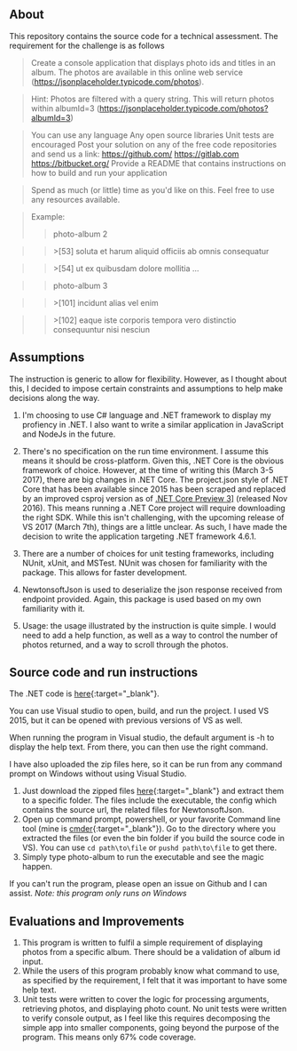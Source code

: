 ## About

This repository contains the source code for a technical assessment. The requirement for the challenge is as follows

>Create a console application that displays photo ids and titles in an album. The photos are available in this online web service (https://jsonplaceholder.typicode.com/photos).

>Hint: Photos are filtered with a query string. This will return photos within albumId=3 (https://jsonplaceholder.typicode.com/photos?albumId=3)

>You can use any language
Any open source libraries
Unit tests are encouraged
Post your solution on any of the free code repositories and send us a link:
https://github.com/
https://gitlab.com
https://bitbucket.org/
Provide a README that contains instructions on how to build and run your application

>Spend as much (or little) time as you'd like on this. Feel free to use any resources available.

>Example: 
>> photo-album 2

>>\>[53] soluta et harum aliquid officiis ab omnis consequatur

>>\>[54] ut ex quibusdam dolore mollitia
>…

>> photo-album 3

>>\>[101] incidunt alias vel enim

>>\>[102] eaque iste corporis tempora vero distinctio consequuntur nisi nesciun

## Assumptions 

The instruction is generic to allow for flexibility. However, as I thought about this, I decided to impose certain constraints and assumptions to help make decisions along the way.

1. I'm choosing to use C# language and .NET framework to display my profiency in .NET. I also want to write a similar application in JavaScript and NodeJs in the future.

1. There's no specification on the run time environment. I assume this means it should be cross-platform. Given this, .NET Core is the obvious framework of choice. However, at the time of writing this (March 3-5 2017), there are big changes in .NET Core. The project.json style of .NET Core that has been available since 2015 has been scraped and replaced by an improved csproj version as of <a href="https://blogs.msdn.microsoft.com/dotnet/2016/11/16/announcing-net-core-tools-msbuild-alpha" target="_blank">.NET Core Preview 3]</a> (released Nov 2016). This means running a .NET Core project will require downloading the right SDK. While this isn't challenging, with the upcoming release of VS 2017 (March 7th), things are a little unclear. As such, I have made the decision to write the application targeting .NET framework 4.6.1.

1. There are a number of choices for unit testing frameworks, including NUnit, xUnit, and MSTest. NUnit was chosen for familiarity with the package. This allows for faster development.

1. NewtonsoftJson is used to deserialize the json response received from endpoint provided. Again, this package is used based on my own familiarity with it.

1. Usage: the usage illustrated by the instruction is quite simple. I would need to add a help function, as well as a way to control the number of photos returned, and a way to scroll through the photos.

## Source code and run instructions

The .NET code is [here](https://github.com/tindn/lt-photo-album/tree/master/dotnet/photo-album){:target="_blank"}.

You can use Visual studio to open, build, and run the project. I used VS 2015, but it can be opened with previous versions of VS as well. 
 
When running the program in Visual studio, the default argument is -h to display the help text. From there, you can then use the right command. 

I have also uploaded the zip files here, so it can be run from any command prompt on Windows without using Visual Studio. 
1. Just download the zipped files [here](https://github.com/tindn/lt-photo-album/tree/master/dotnet/photo-album){:target="_blank"} and extract them to a specific folder. The files include the executable, the config which contains the source url, the related files for NewtonsoftJson.
1. Open up command prompt, powershell, or your favorite Command line tool (mine is [cmder](http://cmder.net/){:target="_blank"}). Go to the directory where you extracted the files (or even the bin folder if you build the source code in VS). You can use `cd path\to\file` or `pushd path\to\file` to get there.
1. Simply type photo-album to run the executable and see the magic happen.

If you can't run the program, please open an issue on Github and I can assist.
*Note: this program only runs on Windows*

## Evaluations and Improvements
1. This program is written to fulfil a simple requirement of displaying photos from a specific album. There should be a validation of album id input.
1. While the users of this program probably know what command to use, as specified by the requirement, I felt that it was important to have some help text.
1. Unit tests were written to cover the logic for processing arguments, retrieving photos, and displaying photo count. No unit tests were written to verify console output, as I feel like this requires decomposing the simple app into smaller components, going beyond the purpose of the program. This means only 67% code coverage.
